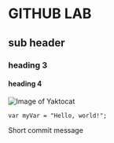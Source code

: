 # GITHUB LAB

## sub header

### heading 3

#### heading 4


![Image of Yaktocat](https://octodex.github.com/images/yaktocat.png)

```
var myVar = "Hello, world!";
```



Short commit message
